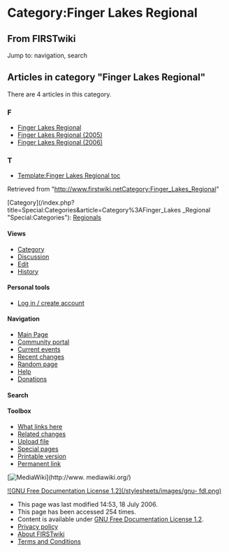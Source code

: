 # Category:Finger Lakes Regional

## From FIRSTwiki

Jump to: navigation, search

## Articles in category "Finger Lakes Regional"

There are 4 articles in this category.

### F

- [Finger Lakes Regional](Finger_Lakes_Regional "Finger Lakes Regional")
- [Finger Lakes Regional (2005)](Finger_Lakes_Regional_%282005%29 "Finger Lakes Regional \(2005\)")
- [Finger Lakes Regional (2006)](Finger_Lakes_Regional_%282006%29 "Finger Lakes Regional \(2006\)")

### T

- [Template:Finger Lakes Regional toc](Template:Finger_Lakes_Regional_toc "Template:Finger Lakes Regional toc")

Retrieved from "<http://www.firstwiki.netCategory:Finger_Lakes_Regional>"

[Category](/index.php?title=Special:Categories&article=Category%3AFinger_Lakes
_Regional "Special:Categories"): [Regionals](Category:Regionals "Category:Regionals")

#### Views

- [Category](Category:Finger_Lakes_Regional)
- [Discussion](/index.php?title=Category_talk:Finger_Lakes_Regional&action=edit)
- [Edit](/index.php?title=Category:Finger_Lakes_Regional&action=edit)
- [History](/index.php?title=Category:Finger_Lakes_Regional&action=history)

#### Personal tools

- [Log in / create account](/index.php?title=Special:Userlogin&returnto=Category:Finger_Lakes_Regional)

[](Main_Page "Main Page")

#### Navigation

- [Main Page](Main_Page)
- [Community portal](FIRSTwiki:Community_portal)
- [Current events](Current_events)
- [Recent changes](Special:Recentchanges)
- [Random page](Special:Random)
- [Help](Help:Contents)
- [Donations](FIRSTwiki:Site_support)

#### Search

#### Toolbox

- [What links here](Special:Whatlinkshere/Category:Finger_Lakes_Regional)
- [Related changes](Special:Recentchangeslinked/Category:Finger_Lakes_Regional)
- [Upload file](Special:Upload)
- [Special pages](Special:Specialpages)
- [Printable version](/index.php?title=Category:Finger_Lakes_Regional&printable=yes)
- [Permanent link](/index.php?title=Category:Finger_Lakes_Regional&oldid=49140)

[![MediaWiki](/skins/common/images/poweredby_mediawiki_88x31.png)](http://www.
mediawiki.org/)

[![GNU Free Documentation License 1.2](/stylesheets/images/gnu-
fdl.png)](http://www.gnu.org/copyleft/fdl.html)

- This page was last modified 14:53, 18 July 2006.
- This page has been accessed 254 times.
- Content is available under [GNU Free Documentation License 1.2](http://www.gnu.org/copyleft/fdl.html "http://www.gnu.org/copyleft/fdl.html").
- [Privacy policy](FIRSTwiki:Privacy_policy "FIRSTwiki:Privacy policy")
- [About FIRSTwiki](FIRSTwiki:About "FIRSTwiki:About")
- [Terms and Conditions](FIRSTwiki:Terms_and_conditions "FIRSTwiki:Terms and conditions")
